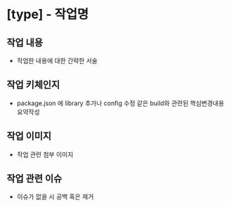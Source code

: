 # [type] - 작업명

## 작업 내용
- 작업한 내용에 대한 간략한 서술

## 작업 키체인지
- package.json 에 library 추가나 config 수정 같은 build와 관련된 핵심변경내용 요약작성

## 작업 이미지
- 작업 관련 첨부 이미지

## 작업 관련 이슈
- 이슈가 없을 시 공백 혹은 제거